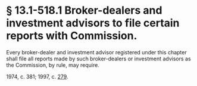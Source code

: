 # § 13.1-518.1 Broker-dealers and investment advisors to file certain reports with Commission.

<p>Every broker-dealer and investment advisor registered under this chapter shall file all reports made by such broker-dealers or investment advisors as the Commission, by rule, may require.</p><p>1974, c. 381; 1997, c. <a href='http://lis.virginia.gov/cgi-bin/legp604.exe?971+ful+CHAP0279'>279</a>.</p>